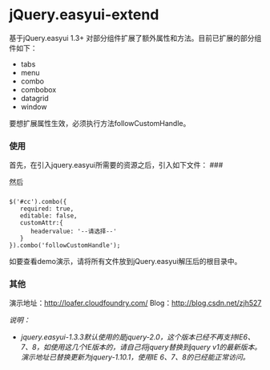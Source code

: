 jQuery.easyui-extend
====================
基于jQuery.easyui 1.3+ 对部分组件扩展了额外属性和方法。目前已扩展的部分组件如下：<br>
<ul>
  <li>tabs</li>
  <li>menu</li>
  <li>combo</li>
  <li>combobox</li>
  <li>datagrid</li>
  <li>window</li>
</ul>
要想扩展属性生效，必须执行方法followCustomHandle。<br>


<h3>使用</h3>
首先，在引入jquery.easyui所需要的资源之后，引入如下文件：
###
    <link rel="stylesheet" type="text/css" href="../../extend/themes/icon.css">
    <script type="text/javascript" src="jquery.easyui.extend.min.js"></script>


然后



###  
    $('#cc').combo({
       required: true,
       editable: false,
       customAttr:{
          headervalue: '--请选择--'
       }
    }).combo('followCustomHandle');    



如要查看demo演示，请将所有文件放到jQuery.easyui解压后的根目录中。    




<h3>其他</h3>


演示地址：http://loafer.cloudfoundry.com/
Blog：http://blog.csdn.net/zjh527



<i>
    说明：
    <ul>
         <li>
            jquery.easyui-1.3.3默认使用的是jquery-2.0，这个版本已经不再支持IE6、7、8，如使用这几个IE版本的，请自己将jquery替换到jquery v1的最新版本。演示地址已替换更新为jquery-1.10.1，使用IE 6、7、8的已经能正常访问。
         </li>
    </ul>
</i>



